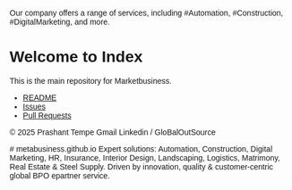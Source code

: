 <!DOCTYPE html>
<html lang="en">
<head>
    <meta charset="UTF-8">
    <meta name="viewport" content="width=device-width, initial-scale=1.0">
    <p>Our company offers a range of services, including <span>#Automation</span>, <span>#Construction</span>, <span>#DigitalMarketing</span>, and more.</p>
    <title>Index</title>
    <style>
        body {
            font-family: Arial, sans-serif;
            margin: 20;
        }
    </style>
</head>
<body>
    <h1>Welcome to Index</h1>
    <p>This is the main repository for Marketbusiness.</p>
    <ul>
        <li><a href="https://github.com/ptempo/metabusiness.github.io/blob/main/README.md">README</a></li>
        <li><a href="https://github.com/ptempo/metabusiness.github.io/issues">Issues</a></li>
        <li><a href="https://github.com/ptempo/metabusiness.github.io/pulls">Pull Requests</a></li>
    </ul>
    <footer>
        <p>&copy; 2025 Prashant Tempe Gmail Linkedin / GloBalOutSource </p>
    </footer>
</body>
</html>
# metabusiness.github.io
Expert solutions: Automation, Construction, Digital Marketing, HR, Insurance, Interior Design, Landscaping, Logistics, Matrimony, Real Estate &amp; Steel Supply. Driven by innovation, quality &amp; customer-centric global BPO epartner service.
